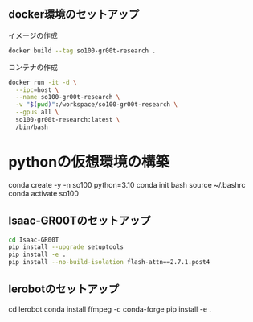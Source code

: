 ## docker環境のセットアップ
イメージの作成
```bash
docker build --tag so100-gr00t-research .
```
コンテナの作成
```bash
docker run -it -d \
  --ipc=host \
  --name so100-gr00t-research \
  -v "$(pwd)":/workspace/so100-gr00t-research \
  --gpus all \
  so100-gr00t-research:latest \
  /bin/bash
```

# pythonの仮想環境の構築
conda create -y -n so100 python=3.10
conda init bash
source ~/.bashrc
conda activate so100

## Isaac-GR00Tのセットアップ
```bash
cd Isaac-GR00T
pip install --upgrade setuptools
pip install -e .
pip install --no-build-isolation flash-attn==2.7.1.post4
```

## lerobotのセットアップ
cd lerobot
conda install ffmpeg -c conda-forge
pip install -e .
